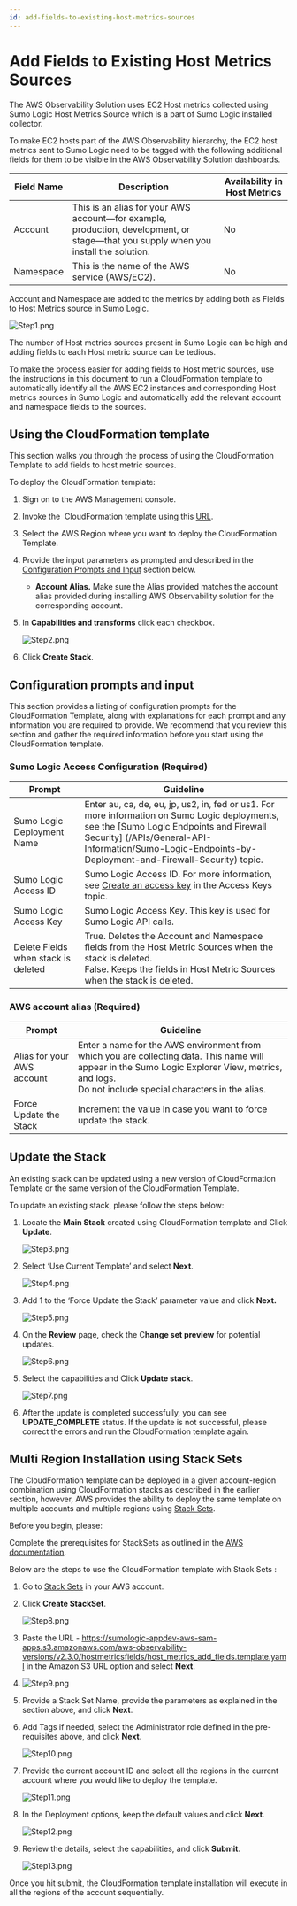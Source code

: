 ```yaml
---
id: add-fields-to-existing-host-metrics-sources
---
```


# Add Fields to Existing Host Metrics Sources

The AWS Observability Solution uses EC2 Host metrics collected using Sumo Logic Host Metrics Source which is a part of Sumo Logic installed collector.

To make EC2 hosts part of the AWS Observability hierarchy, the EC2 host metrics sent to Sumo Logic need to be tagged with the following additional fields for them to be visible in the AWS Observability Solution dashboards.

| Field Name | Description | Availability in Host Metrics |
|--|--|--|
| Account    | This is an alias for your AWS account—for example, production, development, or stage—that you supply when you install the solution. | No |
| Namespace  | This is the name of the AWS service (AWS/EC2). | No |

Account and Namespace are added to the metrics by adding both as Fields
to Host Metrics source in Sumo Logic.

![Step1.png](/img/observability/add-fields1.png)

The number of Host metrics sources present in Sumo Logic can be high and adding fields to each Host metric source can be tedious.

To make the process easier for adding fields to Host metric sources, use the instructions in this document to run a CloudFormation template to automatically identify all the AWS EC2 instances and corresponding Host metrics sources in Sumo Logic and automatically add the relevant account and namespace fields to the sources.

## Using the CloudFormation template

This section walks you through the process of using the CloudFormation Template to add fields to host metric sources.

To deploy the CloudFormation template:

1. Sign on to the AWS Management console.

1. Invoke the  CloudFormation template using this [URL](https://console.aws.amazon.com/cloudformation/home#/stacks/quickcreate?templateURL=https://sumologic-appdev-aws-sam-apps.s3.amazonaws.com/aws-observability-versions/v2.3.0/hostmetricsfields/host_metrics_add_fields.template.yaml).

1. Select the AWS Region where you want to deploy the CloudFormation Template.

1. Provide the input parameters as prompted and described in the [Configuration Prompts and Input](#configuration-prompts-and-input) section below.
    * **Account Alias.** Make sure the Alias provided matches the account alias provided during installing AWS Observability solution for the corresponding account.

1. In **Capabilities and transforms** click each checkbox.  

    ![Step2.png](/img/observability/add-fields2.png)

1. Click **Create Stack**.

## Configuration prompts and input

This section provides a listing of configuration prompts for the CloudFormation Template, along with explanations for each prompt and any information you are required to provide. We recommend that you review this section and gather the required information before you start using the CloudFormation template.

### Sumo Logic Access Configuration (Required)

| Prompt | Guideline |
|--|--|
| Sumo Logic Deployment Name | Enter au, ca, de, eu, jp, us2, in, fed or us1. For more information on Sumo Logic deployments, see the [Sumo Logic Endpoints and Firewall Security] (/APIs/General-API-Information/Sumo-Logic-Endpoints-by-Deployment-and-Firewall-Security) topic. | 
| Sumo Logic Access ID | Sumo Logic Access ID. For more information, see [Create an access key](../../../manage/security/access-keys.md) in the Access Keys topic. | 
| Sumo Logic Access Key | Sumo Logic Access Key. This key is used for Sumo Logic API calls. | 
| Delete Fields when stack is deleted | True. Deletes the Account and Namespace fields from the Host Metric Sources when the stack is deleted.<br/>False. Keeps the fields in Host Metric Sources when the stack is deleted. |

### AWS account alias (Required)

| Prompt | Guideline |
|--|--|
| Alias for your AWS account | Enter a name for the AWS environment from which you are collecting data. This name will appear in the Sumo Logic Explorer View, metrics, and logs.<br/>Do not include special characters in the alias. | 
| Force Update the Stack | Increment the value in case you want to force update the stack. | 

## Update the Stack

An existing stack can be updated using a new version of CloudFormation Template or the same version of the CloudFormation Template.

To update an existing stack, please follow the steps below:

1. Locate the **Main Stack** created using CloudFormation template and Click **Update**.  

    ![Step3.png](/img/observability/add-fields3.png)

1. Select ‘Use Current Template’ and select **Next**.  

    ![Step4.png](/img/observability/add-fields4.png)

1. Add 1 to the ‘Force Update the Stack’ parameter value and click **Next.**  

    ![Step5.png](/img/observability/add-fields5.png)

1. On the **Review** page, check the C**hange set preview** for potential updates.  

    ![Step6.png](/img/observability/add-fields6.png)

1. Select the capabilities and Click **Update stack**.  

    ![Step7.png](/img/observability/add-fields7.png)

1. After the update is completed successfully, you can see **UPDATE_COMPLETE** status. If the update is not successful, please correct the errors and run the CloudFormation template again. 

## Multi Region Installation using Stack Sets

The CloudFormation template can be deployed in a given account-region combination using CloudFormation stacks as described in the earlier section, however, AWS provides the ability to deploy the same template on multiple accounts and multiple regions using [Stack Sets](https://docs.aws.amazon.com/AWSCloudFormation/latest/UserGuide/stacksets-concepts.html).

Before you begin, please:

Complete the prerequisites for StackSets as outlined in the [AWS documentation](https://docs.aws.amazon.com/AWSCloudFormation/latest/UserGuide/stacksets-prereqs.html).

Below are the steps to use the CloudFormation template with Stack Sets :

1. Go to [Stack Sets](https://console.aws.amazon.com/cloudformation/home?region=us-east-1#/stacksets) in your AWS account.

1. Click **Create StackSet**.  

    ![Step8.png](/img/observability/add-fields8.png)

1. Paste the URL - https://sumologic-appdev-aws-sam-apps.s3.amazonaws.com/aws-observability-versions/v2.3.0/hostmetricsfields/host_metrics_add_fields.template.yaml in the Amazon S3 URL option and select **Next**.  
1. 
    ![Step9.png](/img/observability/add-fields9.png)

1. Provide a Stack Set Name, provide the parameters as explained in the section above, and click **Next**.

1. Add Tags if needed, select the Administrator role defined in the pre-requisites above, and click **Next**.

    ![Step10.png](/img/observability/add-fields10.png)

1. Provide the current account ID and select all the regions in the current account where you would like to deploy the template.  

    ![Step11.png](/img/observability/add-fields11.png)

1. In the Deployment options, keep the default values and click **Next**.  

    ![Step12.png](/img/observability/add-fields12.png)

1. Review the details, select the capabilities, and click **Submit**.  

    ![Step13.png](/img/observability/add-fields13.png)

Once you hit submit, the CloudFormation template installation will execute in all the regions of the account sequentially.
